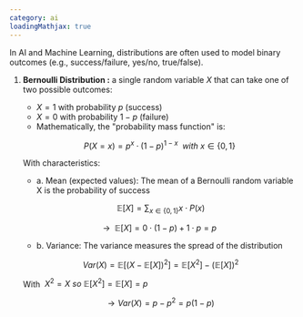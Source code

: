 ```yaml
---
category: ai
loadingMathjax: true
---
```


In AI and Machine Learning, distributions are often used to model binary outcomes (e.g., success/failure, yes/no, true/false).

1. **Bernoulli Distribution :** a single random variable $X$ that can take one of two possible outcomes:
    - $X = 1$ with probability $p$ (success)
    - $X = 0$ with probability $1-p$ (failure)
    - Mathematically, the "probability mass function" is:

    $$P(X=x) = p^{x} \cdot (1-p)^{1-x} \ \ with \ x \in \bigl\{ 0,1 \bigl\}$$

    With characteristics:
    - a. Mean (expected values): The mean of a Bernoulli random variable X is the probability of success
    
    $$\ \mathbb E[X] = \sum_{x \in \bigl\{ 0,1 \bigl\}} x \cdot P(x)$$

    $$\to \ \ \mathbb E[X] = 0 \cdot (1-p) + 1 \cdot p = p$$

    - b. Variance: The variance measures the spread of the distribution

    $$\ Var(X) = \mathbb E[(X- \mathbb E[X])^{2}] = \mathbb E[X^{2}] - (\mathbb E[X])^{2}$$

    With $\ X^{2} = X \ so \ \mathbb E[X^{2}] = \mathbb E[X] = p$

    $$\to Var(X) = p - p^{2} = p (1-p)$$
